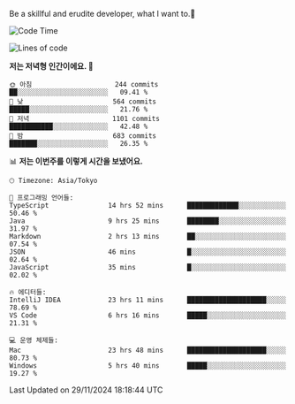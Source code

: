 Be a skillful and erudite developer, what I want to.👶

<!--START_SECTION:waka-->
![Code Time](http://img.shields.io/badge/Code%20Time-1%2C440%20hrs%202%20mins-blue)

![Lines of code](https://img.shields.io/badge/%EC%A0%80%EB%8A%94%20%EC%97%AC%ED%83%9C%EA%B9%8C%EC%A7%80%20-912.4%20thousand%20%EC%A4%84%EC%9D%98%20%EC%BD%94%EB%93%9C%EB%A5%BC%20%EC%9E%91%EC%84%B1%ED%96%88%EC%96%B4%EC%9A%94.-blue)

**저는 저녁형 인간이에요. 🦉** 

```text
🌞 아침                     244 commits         ██░░░░░░░░░░░░░░░░░░░░░░░   09.41 % 
🌆 낮　                     564 commits         █████░░░░░░░░░░░░░░░░░░░░   21.76 % 
🌃 저녁                     1101 commits        ███████████░░░░░░░░░░░░░░   42.48 % 
🌙 밤　                     683 commits         ███████░░░░░░░░░░░░░░░░░░   26.35 % 
```


📊 **저는 이번주를 이렇게 시간을 보냈어요.** 

```text
🕑︎ Timezone: Asia/Tokyo

💬 프로그래밍 언어들: 
TypeScript               14 hrs 52 mins      █████████████░░░░░░░░░░░░   50.46 % 
Java                     9 hrs 25 mins       ████████░░░░░░░░░░░░░░░░░   31.97 % 
Markdown                 2 hrs 13 mins       ██░░░░░░░░░░░░░░░░░░░░░░░   07.54 % 
JSON                     46 mins             █░░░░░░░░░░░░░░░░░░░░░░░░   02.64 % 
JavaScript               35 mins             █░░░░░░░░░░░░░░░░░░░░░░░░   02.02 % 

🔥 에디터들: 
IntelliJ IDEA            23 hrs 11 mins      ████████████████████░░░░░   78.69 % 
VS Code                  6 hrs 16 mins       █████░░░░░░░░░░░░░░░░░░░░   21.31 % 

💻 운영 체제들: 
Mac                      23 hrs 48 mins      ████████████████████░░░░░   80.73 % 
Windows                  5 hrs 40 mins       █████░░░░░░░░░░░░░░░░░░░░   19.27 % 
```


 Last Updated on 29/11/2024 18:18:44 UTC
<!--END_SECTION:waka-->

